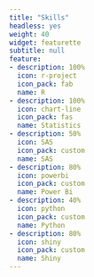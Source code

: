 ```yaml
---
title: "Skills"
headless: yes
weight: 40
widget: featurette
subtitle: null
feature:
- description: 100%
  icon: r-project
  icon_pack: fab
  name: R
- description: 100%
  icon: chart-line
  icon_pack: fas
  name: Statistics
- description: 50%
  icon: SAS
  icon_pack: custom
  name: SAS
- description: 80%
  icon: powerbi
  icon_pack: custom
  name: Power Bi
- description: 40%
  icon: python
  icon_pack: custom
  name: Python
- description: 80%
  icon: shiny
  icon_pack: custom
  name: Shiny
---
```

